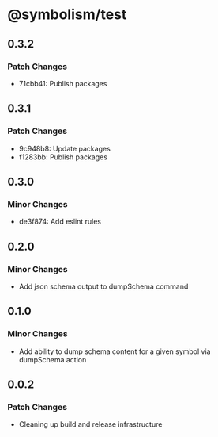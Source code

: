 # @symbolism/test

## 0.3.2

### Patch Changes

- 71cbb41: Publish packages

## 0.3.1

### Patch Changes

- 9c948b8: Update packages
- f1283bb: Publish packages

## 0.3.0

### Minor Changes

- de3f874: Add eslint rules

## 0.2.0

### Minor Changes

- Add json schema output to dumpSchema command

## 0.1.0

### Minor Changes

- Add ability to dump schema content for a given symbol via dumpSchema action

## 0.0.2

### Patch Changes

- Cleaning up build and release infrastructure
